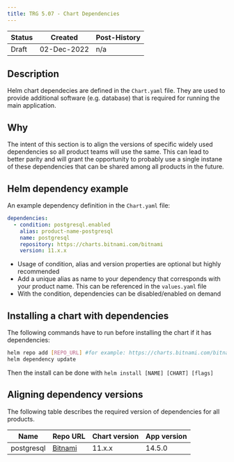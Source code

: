 ```yaml
---
title: TRG 5.07 - Chart Dependencies
---
```


| Status | Created      | Post-History |
|--------|--------------|--------------|
| Draft  | 02-Dec-2022  | n/a          |

## Description

Helm chart dependecies are defined in the `Chart.yaml` file. They are used to provide additional software (e.g. database) that is required for running the main application.

## Why

The intent of this section is to align the versions of specific widely used dependencies so all product teams will use the same. This can lead to better parity and will grant the opportunity to probably use a single instane of these dependencies that can be shared among all products in the future.

## Helm dependency example

An example dependency definition in the `Chart.yaml` file:

```yaml
dependencies:
  - condition: postgresql.enabled
    alias: product-name-postgresql
    name: postgresql
    repository: https://charts.bitnami.com/bitnami
    version: 11.x.x
```

- Usage of condition, alias and version properties are optional but highly recommended
- Add a unique alias as name to your dependency that corresponds with your product name. This can be referenced in the `values.yaml` file
- With the condition, dependencies can be disabled/enabled on demand

## Installing a chart with dependencies

The following commands have to run before installing the chart if it has dependencies:

```sh
helm repo add [REPO_URL] #for example: https://charts.bitnami.com/bitnami
helm dependency update
```

Then the install can be done with `helm install [NAME] [CHART] [flags]`

## Aligning dependency versions

The following table describes the required version of dependencies for all products.

|Name |Repo URL |Chart version | App version|
|--- | --- | ---| ---|
|postgresql | [Bitnami](https://charts.bitnami.com/bitnami) | 11.x.x| 14.5.0|
